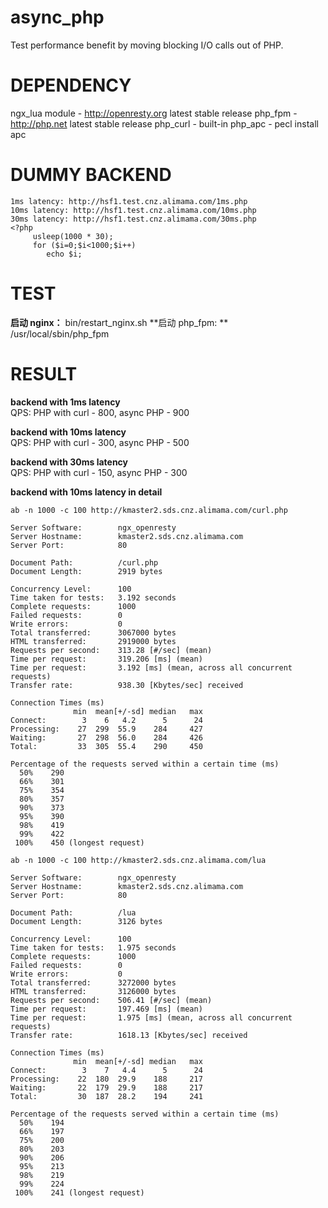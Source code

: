 async_php
====
Test performance benefit by moving blocking I/O calls out of PHP.

DEPENDENCY
====
ngx_lua module - http://openresty.org latest stable release	
php_fpm        - http://php.net latest stable release
php_curl       - built-in
php_apc		   - pecl install apc


DUMMY BACKEND
====
	1ms latency: http://hsf1.test.cnz.alimama.com/1ms.php
	10ms latency: http://hsf1.test.cnz.alimama.com/10ms.php
	30ms latency: http://hsf1.test.cnz.alimama.com/30ms.php
	<?php
	     usleep(1000 * 30);
	     for ($i=0;$i<1000;$i++)
	        echo $i;
	
TEST
====
**启动 nginx：**   bin/restart_nginx.sh
**启动 php_fpm: ** /usr/local/sbin/php_fpm
	
RESULT
====	
**backend with 1ms latency**	
	QPS: PHP with curl - 800, async PHP - 900   

**backend with 10ms latency**	
	QPS: PHP with curl - 300, async PHP - 500  

**backend with 30ms latency**	
	QPS: PHP with curl - 150, async PHP - 300   
		
**backend with 10ms latency in detail**
	
	ab -n 1000 -c 100 http://kmaster2.sds.cnz.alimama.com/curl.php
	
	Server Software:        ngx_openresty
	Server Hostname:        kmaster2.sds.cnz.alimama.com
	Server Port:            80

	Document Path:          /curl.php
	Document Length:        2919 bytes

	Concurrency Level:      100
	Time taken for tests:   3.192 seconds
	Complete requests:      1000
	Failed requests:        0
	Write errors:           0
	Total transferred:      3067000 bytes
	HTML transferred:       2919000 bytes
	Requests per second:    313.28 [#/sec] (mean)
	Time per request:       319.206 [ms] (mean)
	Time per request:       3.192 [ms] (mean, across all concurrent requests)
	Transfer rate:          938.30 [Kbytes/sec] received

	Connection Times (ms)
	              min  mean[+/-sd] median   max
	Connect:        3    6   4.2      5      24
	Processing:    27  299  55.9    284     427
	Waiting:       27  298  56.0    284     426
	Total:         33  305  55.4    290     450

	Percentage of the requests served within a certain time (ms)
	  50%    290
	  66%    301
	  75%    354
	  80%    357
	  90%    373
	  95%    390
	  98%    419
	  99%    422
	 100%    450 (longest request)	
	
	ab -n 1000 -c 100 http://kmaster2.sds.cnz.alimama.com/lua
	 
	Server Software:        ngx_openresty
	Server Hostname:        kmaster2.sds.cnz.alimama.com
	Server Port:            80

	Document Path:          /lua
	Document Length:        3126 bytes

	Concurrency Level:      100
	Time taken for tests:   1.975 seconds
	Complete requests:      1000
	Failed requests:        0
	Write errors:           0
	Total transferred:      3272000 bytes
	HTML transferred:       3126000 bytes
	Requests per second:    506.41 [#/sec] (mean)
	Time per request:       197.469 [ms] (mean)
	Time per request:       1.975 [ms] (mean, across all concurrent requests)
	Transfer rate:          1618.13 [Kbytes/sec] received

	Connection Times (ms)
	              min  mean[+/-sd] median   max
	Connect:        3    7   4.4      5      24
	Processing:    22  180  29.9    188     217
	Waiting:       22  179  29.9    188     217
	Total:         30  187  28.2    194     241

	Percentage of the requests served within a certain time (ms)
	  50%    194
	  66%    197
	  75%    200
	  80%    203
	  90%    206
	  95%    213
	  98%    219
	  99%    224
	 100%    241 (longest request)